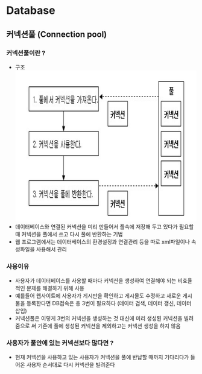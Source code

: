 # Database

## 커넥션풀 (Connection pool)
### 커넥션풀이란 ?
* 구조
  <img src="image/connectionPoolStructure.PNG" width="800px" height="400px" title="커넥션풀 구조" alt="ConnectionPool Structure">
* 데이터베이스와 연결된 커넥션을 미리 만들어서 풀속에 저장해 두고 있다가 필요할 때 커넥션을 풀에서 쓰고 다시 풀에 반환하는 기법
* 웹 프로그램에서는 데이터베이스의 환경설정과 연결관리 등을 따로 xml파일이나 속성파일을 사용해서 관리
### 사용이유
* 사용자가 데이터베이스를 사용할 때마다 커넥션을 생성하여 연결해야 되는 비효율적인 문제를 해결하기 위해 사용
* 예를들어 웹사이트에 사용자가 게시판을 확인하고 게시물도 수정하고 새로운 게시물을 등록한다면 DB접속은 총 3번이 필요하다 (데이터 검색, 데이터 갱신, 데이터 삽입)
* 커넥션풀은 이렇게 3번의 커넥션을 생성하는 것 대신에 미리 생성된 커넥션을 빌려줌으로 써 기존에 풀에 생성된 커넥션을 제외하고는 커넥션 생성을 하지 않음
### 사용자가 풀안에 있는 커넥션보다 많다면 ?
* 현재 커넥션을 사용하고 있는 사용자가 커넥션을 풀에 반납할 때까지 기다리다가 들어온 사용자 순서대로 다시 커넥션을 빌려준다